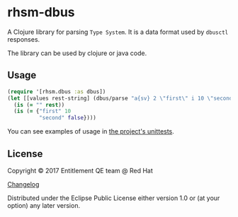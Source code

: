 # rhsm-dbus

A Clojure library for parsing `Type System`.
It is a data format used by `dbusctl` responses.

The library can be used by clojure or java code.

## Usage

```clojure
(require '[rhsm.dbus :as dbus])
(let [[values rest-string] (dbus/parse "a{sv} 2 \"first\" i 10 \"second\" b false")]
  (is (= "" rest))
  (is (= {"first" 10
          "second" false})))
```

You can see examples of usage in [the project's unittests].

## License

Copyright © 2017 Entitlement QE team @ Red Hat

[Changelog]

Distributed under the Eclipse Public License either version 1.0 or (at
your option) any later version.


[the project's unittests]: https://github.com/RedHatQE/rhsm-dbus/blob/master/test/rhsm/dbus/parser_test.clj
[Changelog]: https://github.com/RedHatQE/rhsm-dbus/blob/master/CHANGELOG.md
